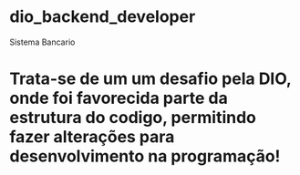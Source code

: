 # dio_backend_developer
Sistema Bancario
# Trata-se de um um desafio pela DIO, onde foi favorecida parte da estrutura do codigo, permitindo fazer alterações para desenvolvimento na programação!

